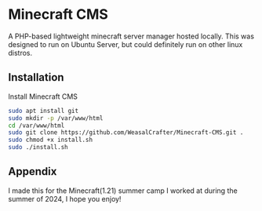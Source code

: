 
# Minecraft CMS
A PHP-based lightweight minecraft server manager hosted locally.
This was designed to run on Ubuntu Server, but could definitely run on other linux distros.

## Installation

Install Minecraft CMS

```bash
sudo apt install git
sudo mkdir -p /var/www/html
cd /var/www/html
sudo git clone https://github.com/WeasalCrafter/Minecraft-CMS.git .
sudo chmod +x install.sh
sudo ./install.sh

```
    
## Appendix

I made this for the Minecraft(1.21) summer camp I worked at during the summer of 2024, I hope you enjoy!

